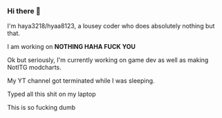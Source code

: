 ### Hi there 👋

I'm haya3218/hyaa8123, a lousey coder who does absolutely nothing but that.

I am working on **NOTHING HAHA FUCK YOU**


Ok but seriously, I'm currently working on game dev as well as making NotITG modcharts.

My YT channel got terminated while I was sleeping.

Typed all this shit on my laptop

This is so fucking dumb
